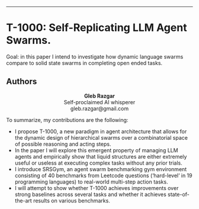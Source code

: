 ---
# T-1000: Self-Replicating LLM Agent Swarms.
Goal: in this paper I intend to investigate how dynamic language swarms compare to solid state swarms in completing open ended tasks.

## Authors
<div align="center">
	<strong>Gleb Razgar</strong><br>
</div>
<div align="center">
	Self-proclaimed AI whisperer  
</div>
<div align="center">
	gleb.razgar@gmail.com  
</div>


To summarize, my contributions are the following:
- I propose T-1000, a new paradigm in agent architecture that allows for the dynamic design of hierarchical swarms over a combinatorial space of possible reasoning and acting steps.
- In the paper I will explore this emergent property of managing LLM agents and empirically show that liquid structures are either extremely useful or useless at executing complex tasks without any prior trials.
- I introduce SRSGym, an agent swarm benchmarking gym environment consisting of 40 benchmarks from Leetcode questions (‘hard-level‘ in 19 programming languages) to real-world multi-step action tasks.
- I will attempt to show whether T-1000 achieves improvements over strong baselines across several tasks and whether it achieves state-of-the-art results on various benchmarks.
